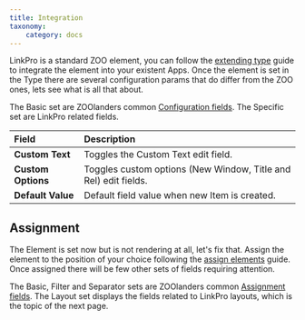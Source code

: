 ```yaml
---
title: Integration
taxonomy:
    category: docs
---
```


LinkPro is a standard ZOO element, you can follow the [extending type](http://yootheme.com/zoo/documentation/advanced/extend-pre-build-types) guide to integrate the element into your existent Apps. Once the element is set in the Type there are several configuration params that do differ from the ZOO ones, lets see what is all that about.

The Basic set are ZOOlanders common [Configuration fields](/zoolanders/elements/fields#configuration). The Specific set are LinkPro related fields.

| Field       | Description |
| :---------- | :---------- |
| **Custom Text** | Toggles the Custom Text edit field. |
| **Custom Options** | Toggles custom options (New Window, Title and Rel) edit fields. |
| **Default Value** | Default field value when new Item is created. |

## Assignment

The Element is set now but is not rendering at all, let's fix that. Assign the element to the position of your choice following the [assign elements](http://yootheme.com/zoo/documentation/advanced/assign-elements-to-layout-positions) guide. Once assigned there will be few other sets of fields requiring attention.

The Basic, Filter and Separator sets are ZOOlanders common [Assignment fields](/zoolanders/elements/fields#assignment). The Layout set displays the fields related to LinkPro layouts, which is the topic of the next page.

